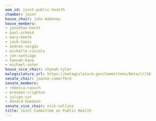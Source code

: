 ```yaml
---
aom_id: joint-public-health
chamber: joint
house_chair: john-mahoney
house_members:
- jonathan-hecht
- paul-schmid
- mary-keefe
- jack-lewis
- andres-vargas
- michelle-ciccolo
- jon-santiago
- hannah-kane
- michael-soter
house_vice_chair: chynah-tyler
malegislature_url: https://malegislature.gov/Committees/Detail/J16
senate_chair: joanne-comerford
senate_members:
- rebecca-rausch
- brendan-crighton
- julian-cyr
- donald-humason
senate_vice_chair: nick-collins
title: Joint Committee on Public Health
---
```

